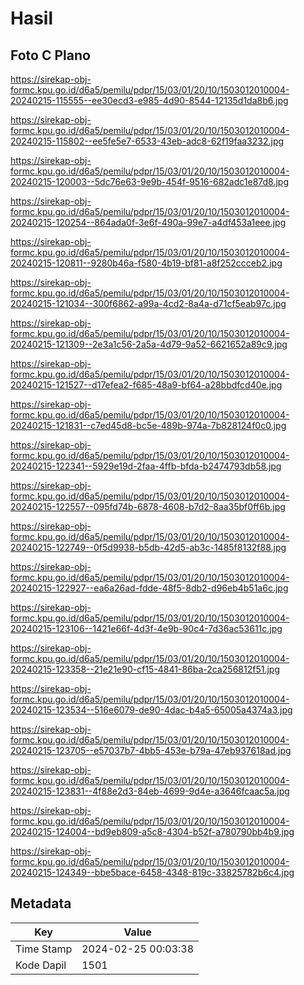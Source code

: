 # Hasil

## Foto C Plano

https://sirekap-obj-formc.kpu.go.id/d6a5/pemilu/pdpr/15/03/01/20/10/1503012010004-20240215-115555--ee30ecd3-e985-4d90-8544-12135d1da8b6.jpg

https://sirekap-obj-formc.kpu.go.id/d6a5/pemilu/pdpr/15/03/01/20/10/1503012010004-20240215-115802--ee5fe5e7-6533-43eb-adc8-62f19faa3232.jpg

https://sirekap-obj-formc.kpu.go.id/d6a5/pemilu/pdpr/15/03/01/20/10/1503012010004-20240215-120003--5dc76e63-9e9b-454f-9516-682adc1e87d8.jpg

https://sirekap-obj-formc.kpu.go.id/d6a5/pemilu/pdpr/15/03/01/20/10/1503012010004-20240215-120254--864ada0f-3e6f-490a-99e7-a4df453a1eee.jpg

https://sirekap-obj-formc.kpu.go.id/d6a5/pemilu/pdpr/15/03/01/20/10/1503012010004-20240215-120811--9280b46a-f580-4b19-bf81-a8f252ccceb2.jpg

https://sirekap-obj-formc.kpu.go.id/d6a5/pemilu/pdpr/15/03/01/20/10/1503012010004-20240215-121034--300f6862-a99a-4cd2-8a4a-d71cf5eab97c.jpg

https://sirekap-obj-formc.kpu.go.id/d6a5/pemilu/pdpr/15/03/01/20/10/1503012010004-20240215-121309--2e3a1c56-2a5a-4d79-9a52-6621652a89c9.jpg

https://sirekap-obj-formc.kpu.go.id/d6a5/pemilu/pdpr/15/03/01/20/10/1503012010004-20240215-121527--d17efea2-f685-48a9-bf64-a28bbdfcd40e.jpg

https://sirekap-obj-formc.kpu.go.id/d6a5/pemilu/pdpr/15/03/01/20/10/1503012010004-20240215-121831--c7ed45d8-bc5e-489b-974a-7b828124f0c0.jpg

https://sirekap-obj-formc.kpu.go.id/d6a5/pemilu/pdpr/15/03/01/20/10/1503012010004-20240215-122341--5929e19d-2faa-4ffb-bfda-b2474793db58.jpg

https://sirekap-obj-formc.kpu.go.id/d6a5/pemilu/pdpr/15/03/01/20/10/1503012010004-20240215-122557--095fd74b-6878-4608-b7d2-8aa35bf0ff6b.jpg

https://sirekap-obj-formc.kpu.go.id/d6a5/pemilu/pdpr/15/03/01/20/10/1503012010004-20240215-122749--0f5d9938-b5db-42d5-ab3c-1485f8132f88.jpg

https://sirekap-obj-formc.kpu.go.id/d6a5/pemilu/pdpr/15/03/01/20/10/1503012010004-20240215-122927--ea6a26ad-fdde-48f5-8db2-d96eb4b51a6c.jpg

https://sirekap-obj-formc.kpu.go.id/d6a5/pemilu/pdpr/15/03/01/20/10/1503012010004-20240215-123106--1421e66f-4d3f-4e9b-90c4-7d36ac53611c.jpg

https://sirekap-obj-formc.kpu.go.id/d6a5/pemilu/pdpr/15/03/01/20/10/1503012010004-20240215-123358--21e21e90-cf15-4841-86ba-2ca256812f51.jpg

https://sirekap-obj-formc.kpu.go.id/d6a5/pemilu/pdpr/15/03/01/20/10/1503012010004-20240215-123534--516e6079-de90-4dac-b4a5-65005a4374a3.jpg

https://sirekap-obj-formc.kpu.go.id/d6a5/pemilu/pdpr/15/03/01/20/10/1503012010004-20240215-123705--e57037b7-4bb5-453e-b79a-47eb937618ad.jpg

https://sirekap-obj-formc.kpu.go.id/d6a5/pemilu/pdpr/15/03/01/20/10/1503012010004-20240215-123831--4f88e2d3-84eb-4699-9d4e-a3646fcaac5a.jpg

https://sirekap-obj-formc.kpu.go.id/d6a5/pemilu/pdpr/15/03/01/20/10/1503012010004-20240215-124004--bd9eb809-a5c8-4304-b52f-a780790bb4b9.jpg

https://sirekap-obj-formc.kpu.go.id/d6a5/pemilu/pdpr/15/03/01/20/10/1503012010004-20240215-124349--bbe5bace-6458-4348-819c-33825782b6c4.jpg


## Metadata

| Key        | Value               |
| ---------- | ------------------- |
| Time Stamp | 2024-02-25 00:03:38 |
| Kode Dapil | 1501                |



